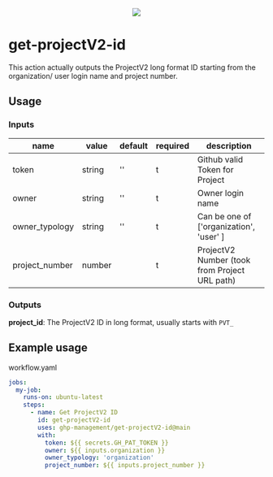 <p align="center">
    <img src="https://avatars.githubusercontent.com/u/212018926?s=200">
</p>

# get-projectV2-id

This action actually outputs the ProjectV2 long format ID starting from the
organization/ user login name and project number.

## Usage

### Inputs

| name           | value  | default | required | description                                   |
| -------------- | ------ | ------- | -------- | --------------------------------------------- |
| token          | string | ''      | t        | Github valid Token for Project                |
| owner          | string | ''      | t        | Owner login name                              |
| owner_typology | string | ''      | t        | Can be one of ['organization', 'user' ]       |
| project_number | number |         | t        | ProjectV2 Number (took from Project URL path) |

### Outputs

**project_id**: The ProjectV2 ID in long format, usually starts with `PVT_`

## Example usage

workflow.yaml

```yaml
jobs:
  my-job:
    runs-on: ubuntu-latest
    steps:
      - name: Get ProjectV2 ID
        id: get-projectV2-id
        uses: ghp-management/get-projectV2-id@main
        with:
          token: ${{ secrets.GH_PAT_TOKEN }}
          owner: ${{ inputs.organization }}
          owner_typology: 'organization'
          project_number: ${{ inputs.project_number }}
```
